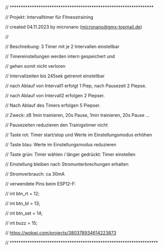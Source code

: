// *****************************************************************

// Projekt: Intervalltimer für Fitnesstraining

// created 04.11.2023 by micronano (micronano@gmx-topmail.de)

// 

// Beschreibung: 3 Timer mit je 2 Intervallen einstellbar

//               Timereinstellungen werden intern gespeichert und 

//               gehen somit nicht verloren

// Intervallzeiten bis 245sek getrennt einstellbar 

// nach Ablauf von Intervall1 erfolgt 1 Piep, nach Pausezeit 2 Piepse.

// nach Ablauf von Intervall2 erfolgen 2 Piepser.

// Nach Ablauf des Timers erfolgen 5 Piepser.

// Zweck: zB 1min trainieren, 20s Pause, 1min trainieren, 20s Pause ... 

//        Pausezeiten reduzieren den Trainigstimer nicht

// Taste rot: Timer start/stop und Werte im Einstellungsmodus erhöhen

// Taste blau: Werte im Einstellungsmodus reduzieren

// Taste grün: Timer wählen / länger gedrückt: Timer einstellen

// Einstellung bleiben nach Stromunterbrechungen erhalten

// Stromverbrauch: ca 30mA

// verwendete Pins beim ESP12-F:

// int btn_rt          = 12; 

// int btn_bl          = 13;  

// int btn_set         = 14;  

// int buzz            = 15;

// https://wokwi.com/projects/380378934614223873

// *******************************************************************


